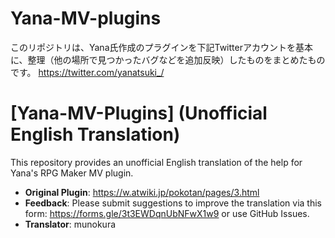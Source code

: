 # Yana-MV-plugins
このリポジトリは、Yana氏作成のプラグインを下記Twitterアカウントを基本に、整理（他の場所で見つかったバグなどを追加反映）したものをまとめたものです。
https://twitter.com/yanatsuki_/

# [Yana-MV-Plugins] (Unofficial English Translation)
This repository provides an unofficial English translation of the help for Yana's RPG Maker MV plugin.
- **Original Plugin**: https://w.atwiki.jp/pokotan/pages/3.html
- **Feedback**: Please submit suggestions to improve the translation via this form: https://forms.gle/3t3EWDqnUbNFwX1w9 or use GitHub Issues.
- **Translator**: munokura